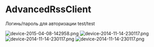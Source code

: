 # AdvancedRssClient

Логинь/пароль для авторизации test/test

![device-2015-04-08-142958.png](https://github.com/dr-yand/AdvancedRssClient.other/device-2015-04-08-142958.png)
![device-2014-11-14-230117.png](https://github.com/dr-yand/AdvancedRssClient.other/device-2015-04-08-142958.png)
![device-2014-11-14-230117.png](https://github.com/dr-yand/AdvancedRssClient.other/device-2015-04-08-142958.png)
![device-2014-11-14-230117.png](https://github.com/dr-yand/AdvancedRssClient.other/device-2015-04-08-142958.png)
